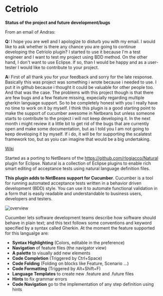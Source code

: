 Cetriolo
========

**Status of the project and future development/bugs**

From an email of Andras: 

**Q:** I hope you are well and I apologize to disturb you with my email. I
would like to ask whether is there any chance you are going to
continue developing the Cetriolo plugin? I started to use it because
I'm a test engineer and I want to test my project using BDD method. On
the other hand, I don't want to use Eclipse. If so, than I would be
happy and as a user-tester I would like to contribute to your project.


**A:** First of all thank you for your feedback and sorry for the late response. Basically this was project was something i wrote because i needed to use. I put it in github because i thought it could be valuable for other people too. And that was the case.
The problems with this project though is that there are few bugs and a few feature missing, expecially regarding multiple gherkin language support.
So to be completely honest with you I really have no time to work on it by myself. I think this plugin is a good starting point to make the
support of cucumber awesome in Netbeans but unless someone starts to contribute to the project i will not keep developing it. In the next month i might review it a little bit to get rid of the bugs that are currently open and make some documentation, but as I told you I am not going to keep developing it by myself. If i do, it will be for supporting the scalatest framework too, but as yoiu can imagine that would be a big undertaking.


[Wiki](https://github.com/kinkadzs/Cetriolo/wiki/Home)<br/>

Started as a porting to NetBeans of the https://github.com/rlogiacco/Natural plugin for Eclipse. Natural is a collection of Eclipse plugins to enable rich smart editing of acceptance tests using natural language definition files.

**This plugin adds to NetBeans support for Cucumber**. Cucumber is a tool for running automated acceptance tests written in a behavior driven development (BDD) style. You can use it to automate functional validation in a form that is easily readable and understandable to business users, developers and testers.

![overview](https://github.com/kinkadzs/Cetriolo/raw/master/screenshots/overview.png)

Cucumber lets software development teams describe how software should behave in plain text; and this text follows some conventions and keyword specified by a syntax called Gherkin. At the moment the feature supported for this langualge are:

* **Syntax Highlighting** (Colors, editable in the preference)
* **Navigation** of feature files (the navigator view)
* **A palette** to visually add new elements
* **Code Completion** (Triggered by Ctrl+Space)
* **Code Folding** (Folding on blocks like Feature, Scenario ...)
* **Code Formatting** (Triggered by Alt+Shift+F)
* **Language Templates** to create new .feature and .future files
* **Hints** to fix grammar errors
* **Code Navigation** go to the implementation of any step definition using hints
